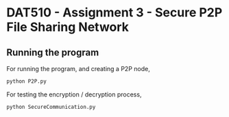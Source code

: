 # DAT510 - Assignment 3 - Secure P2P File Sharing Network 

## Running the program
For running the program, and creating a P2P node,
```bash
python P2P.py
```

For testing the encryption / decryption process,
```bash
python SecureCommunication.py
```